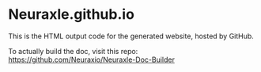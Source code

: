 # Neuraxle.github.io
This is the HTML output code for the generated website, hosted by GitHub. 

To actually build the doc, visit this repo: https://github.com/Neuraxio/Neuraxle-Doc-Builder

